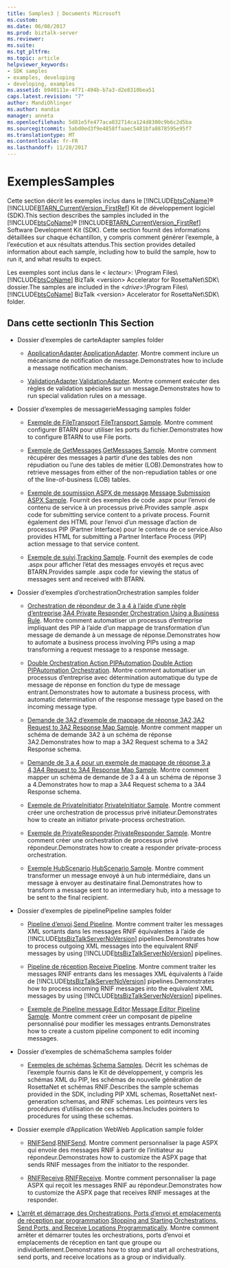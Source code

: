 ```yaml
---
title: Samples3 | Documents Microsoft
ms.custom: 
ms.date: 06/08/2017
ms.prod: biztalk-server
ms.reviewer: 
ms.suite: 
ms.tgt_pltfrm: 
ms.topic: article
helpviewer_keywords:
- SDK samples
- examples, developing
- developing, examples
ms.assetid: b940111e-4f71-494b-b7a3-d2e8310bea51
caps.latest.revision: "7"
author: MandiOhlinger
ms.author: mandia
manager: anneta
ms.openlocfilehash: 5d81e5fe477aca032714ca124d8300c9b6c2d5ba
ms.sourcegitcommit: 5abd0ed3f9e4858ffaaec5481bfa8878595e95f7
ms.translationtype: MT
ms.contentlocale: fr-FR
ms.lasthandoff: 11/28/2017
---
```

# <a name="samples"></a><span data-ttu-id="1e675-102">Exemples</span><span class="sxs-lookup"><span data-stu-id="1e675-102">Samples</span></span>
<span data-ttu-id="1e675-103">Cette section décrit les exemples inclus dans le [!INCLUDE[btsCoName](../../includes/btsconame-md.md)]® [!INCLUDE[BTARN_CurrentVersion_FirstRef](../../includes/btarn-currentversion-firstref-md.md)] Kit de développement logiciel (SDK).</span><span class="sxs-lookup"><span data-stu-id="1e675-103">This section describes the samples included in the [!INCLUDE[btsCoName](../../includes/btsconame-md.md)]® [!INCLUDE[BTARN_CurrentVersion_FirstRef](../../includes/btarn-currentversion-firstref-md.md)] Software Development Kit (SDK).</span></span> <span data-ttu-id="1e675-104">Cette section fournit des informations détaillées sur chaque échantillon, y compris comment générer l’exemple, à l’exécution et aux résultats attendus.</span><span class="sxs-lookup"><span data-stu-id="1e675-104">This section provides detailed information about each sample, including how to build the sample, how to run it, and what results to expect.</span></span>  
  
 <span data-ttu-id="1e675-105">Les exemples sont inclus dans le \< *lecteur*\>: \Program Files\\ [!INCLUDE[btsCoName](../../includes/btsconame-md.md)] BizTalk \<version\> Accelerator for RosettaNet\SDK\ dossier.</span><span class="sxs-lookup"><span data-stu-id="1e675-105">The samples are included in the \<*drive*\>:\Program Files\\[!INCLUDE[btsCoName](../../includes/btsconame-md.md)] BizTalk \<version\> Accelerator for RosettaNet\SDK\ folder.</span></span>  
  
## <a name="in-this-section"></a><span data-ttu-id="1e675-106">Dans cette section</span><span class="sxs-lookup"><span data-stu-id="1e675-106">In This Section</span></span>  
  
-   <span data-ttu-id="1e675-107">Dossier d’exemples de carte</span><span class="sxs-lookup"><span data-stu-id="1e675-107">Adapter samples folder</span></span>  
  
    -   <span data-ttu-id="1e675-108">[ApplicationAdapter](../../adapters-and-accelerators/accelerator-rosettanet/applicationadapter.md).</span><span class="sxs-lookup"><span data-stu-id="1e675-108">[ApplicationAdapter](../../adapters-and-accelerators/accelerator-rosettanet/applicationadapter.md).</span></span> <span data-ttu-id="1e675-109">Montre comment inclure un mécanisme de notification de message.</span><span class="sxs-lookup"><span data-stu-id="1e675-109">Demonstrates how to include a message notification mechanism.</span></span>  
  
    -   <span data-ttu-id="1e675-110">[ValidationAdapter](../../adapters-and-accelerators/accelerator-rosettanet/validationadapter.md).</span><span class="sxs-lookup"><span data-stu-id="1e675-110">[ValidationAdapter](../../adapters-and-accelerators/accelerator-rosettanet/validationadapter.md).</span></span> <span data-ttu-id="1e675-111">Montre comment exécuter des règles de validation spéciales sur un message.</span><span class="sxs-lookup"><span data-stu-id="1e675-111">Demonstrates how to run special validation rules on a message.</span></span>  
  
-   <span data-ttu-id="1e675-112">Dossier d’exemples de messagerie</span><span class="sxs-lookup"><span data-stu-id="1e675-112">Messaging samples folder</span></span>  
  
    -   <span data-ttu-id="1e675-113">[Exemple de FileTransport](../../adapters-and-accelerators/accelerator-rosettanet/filetransport-sample.md).</span><span class="sxs-lookup"><span data-stu-id="1e675-113">[FileTransport Sample](../../adapters-and-accelerators/accelerator-rosettanet/filetransport-sample.md).</span></span> <span data-ttu-id="1e675-114">Montre comment configurer BTARN pour utiliser les ports du fichier.</span><span class="sxs-lookup"><span data-stu-id="1e675-114">Demonstrates how to configure BTARN to use File ports.</span></span>  
  
    -   <span data-ttu-id="1e675-115">[Exemple de GetMessages](../../adapters-and-accelerators/accelerator-rosettanet/getmessages-sample.md).</span><span class="sxs-lookup"><span data-stu-id="1e675-115">[GetMessages Sample](../../adapters-and-accelerators/accelerator-rosettanet/getmessages-sample.md).</span></span> <span data-ttu-id="1e675-116">Montre comment récupérer des messages à partir d’une des tables des non répudiation ou l’une des tables de métier (LOB).</span><span class="sxs-lookup"><span data-stu-id="1e675-116">Demonstrates how to retrieve messages from either of the non-repudiation tables or one of the line-of-business (LOB) tables.</span></span>  
  
    -   <span data-ttu-id="1e675-117">[Exemple de soumission ASPX de message](../../adapters-and-accelerators/accelerator-rosettanet/message-submission-aspx-sample.md).</span><span class="sxs-lookup"><span data-stu-id="1e675-117">[Message Submission ASPX Sample](../../adapters-and-accelerators/accelerator-rosettanet/message-submission-aspx-sample.md).</span></span> <span data-ttu-id="1e675-118">Fournit des exemples de code .aspx pour l’envoi de contenu de service à un processus privé.</span><span class="sxs-lookup"><span data-stu-id="1e675-118">Provides sample .aspx code for submitting service content to a private process.</span></span> <span data-ttu-id="1e675-119">Fournit également des HTML pour l’envoi d’un message d’action de processus PIP (Partner Interface) pour le contenu de ce service.</span><span class="sxs-lookup"><span data-stu-id="1e675-119">Also provides HTML for submitting a Partner Interface Process (PIP) action message to that service content.</span></span>  
  
    -   <span data-ttu-id="1e675-120">[Exemple de suivi](../../adapters-and-accelerators/accelerator-rosettanet/tracking-sample.md).</span><span class="sxs-lookup"><span data-stu-id="1e675-120">[Tracking Sample](../../adapters-and-accelerators/accelerator-rosettanet/tracking-sample.md).</span></span> <span data-ttu-id="1e675-121">Fournit des exemples de code .aspx pour afficher l’état des messages envoyés et reçus avec BTARN.</span><span class="sxs-lookup"><span data-stu-id="1e675-121">Provides sample .aspx code for viewing the status of messages sent and received with BTARN.</span></span>  
  
-   <span data-ttu-id="1e675-122">Dossier d’exemples d’orchestration</span><span class="sxs-lookup"><span data-stu-id="1e675-122">Orchestration samples folder</span></span>  
  
    -   <span data-ttu-id="1e675-123">[Orchestration de répondeur de 3 a 4 à l’aide d’une règle d’entreprise](../../adapters-and-accelerators/accelerator-rosettanet/3a4-private-responder-orchestration-using-a-business-rule.md).</span><span class="sxs-lookup"><span data-stu-id="1e675-123">[3A4 Private Responder Orchestration Using a Business Rule](../../adapters-and-accelerators/accelerator-rosettanet/3a4-private-responder-orchestration-using-a-business-rule.md).</span></span> <span data-ttu-id="1e675-124">Montre comment automatiser un processus d’entreprise impliquant des PIP à l’aide d’un mappage de transformation d’un message de demande à un message de réponse.</span><span class="sxs-lookup"><span data-stu-id="1e675-124">Demonstrates how to automate a business process involving PIPs using a map transforming a request message to a response message.</span></span>  
  
    -   <span data-ttu-id="1e675-125">[Double Orchestration Action PIPAutomation](../../adapters-and-accelerators/accelerator-rosettanet/double-action-pipautomation-orchestration.md).</span><span class="sxs-lookup"><span data-stu-id="1e675-125">[Double Action PIPAutomation Orchestration](../../adapters-and-accelerators/accelerator-rosettanet/double-action-pipautomation-orchestration.md).</span></span> <span data-ttu-id="1e675-126">Montre comment automatiser un processus d’entreprise avec détermination automatique du type de message de réponse en fonction du type de message entrant.</span><span class="sxs-lookup"><span data-stu-id="1e675-126">Demonstrates how to automate a business process, with automatic determination of the response message type based on the incoming message type.</span></span>  
  
    -   <span data-ttu-id="1e675-127">[Demande de 3A2 d’exemple de mappage de réponse 3A2](../../adapters-and-accelerators/accelerator-rosettanet/3a2-request-to-3a2-response-map-sample.md).</span><span class="sxs-lookup"><span data-stu-id="1e675-127">[3A2 Request to 3A2 Response Map Sample](../../adapters-and-accelerators/accelerator-rosettanet/3a2-request-to-3a2-response-map-sample.md).</span></span> <span data-ttu-id="1e675-128">Montre comment mapper un schéma de demande 3A2 à un schéma de réponse 3A2.</span><span class="sxs-lookup"><span data-stu-id="1e675-128">Demonstrates how to map a 3A2 Request schema to a 3A2 Response schema.</span></span>  
  
    -   <span data-ttu-id="1e675-129">[Demande de 3 a 4 pour un exemple de mappage de réponse 3 a 4](../../adapters-and-accelerators/accelerator-rosettanet/3a4-request-to-3a4-response-map-sample.md).</span><span class="sxs-lookup"><span data-stu-id="1e675-129">[3A4 Request to 3A4 Response Map Sample](../../adapters-and-accelerators/accelerator-rosettanet/3a4-request-to-3a4-response-map-sample.md).</span></span> <span data-ttu-id="1e675-130">Montre comment mapper un schéma de demande de 3 a 4 à un schéma de réponse 3 a 4.</span><span class="sxs-lookup"><span data-stu-id="1e675-130">Demonstrates how to map a 3A4 Request schema to a 3A4 Response schema.</span></span>  
  
    -   <span data-ttu-id="1e675-131">[Exemple de PrivateInitiator](../../adapters-and-accelerators/accelerator-rosettanet/privateinitiator-sample.md).</span><span class="sxs-lookup"><span data-stu-id="1e675-131">[PrivateInitiator Sample](../../adapters-and-accelerators/accelerator-rosettanet/privateinitiator-sample.md).</span></span> <span data-ttu-id="1e675-132">Montre comment créer une orchestration de processus privé initiateur.</span><span class="sxs-lookup"><span data-stu-id="1e675-132">Demonstrates how to create an initiator private-process orchestration.</span></span>  
  
    -   <span data-ttu-id="1e675-133">[Exemple de PrivateResponder](../../adapters-and-accelerators/accelerator-rosettanet/privateresponder-sample.md).</span><span class="sxs-lookup"><span data-stu-id="1e675-133">[PrivateResponder Sample](../../adapters-and-accelerators/accelerator-rosettanet/privateresponder-sample.md).</span></span> <span data-ttu-id="1e675-134">Montre comment créer une orchestration de processus privé répondeur.</span><span class="sxs-lookup"><span data-stu-id="1e675-134">Demonstrates how to create a responder private-process orchestration.</span></span>  
  
    -   <span data-ttu-id="1e675-135">[Exemple HubScenario](../../adapters-and-accelerators/accelerator-rosettanet/hubscenario-sample.md).</span><span class="sxs-lookup"><span data-stu-id="1e675-135">[HubScenario Sample](../../adapters-and-accelerators/accelerator-rosettanet/hubscenario-sample.md).</span></span> <span data-ttu-id="1e675-136">Montre comment transformer un message envoyé à un hub intermédiaire, dans un message à envoyer au destinataire final.</span><span class="sxs-lookup"><span data-stu-id="1e675-136">Demonstrates how to transform a message sent to an intermediary hub, into a message to be sent to the final recipient.</span></span>  
  
-   <span data-ttu-id="1e675-137">Dossier d’exemples de pipeline</span><span class="sxs-lookup"><span data-stu-id="1e675-137">Pipeline samples folder</span></span>  
  
    -   <span data-ttu-id="1e675-138">[Pipeline d’envoi](../../adapters-and-accelerators/accelerator-rosettanet/send-pipeline.md).</span><span class="sxs-lookup"><span data-stu-id="1e675-138">[Send Pipeline](../../adapters-and-accelerators/accelerator-rosettanet/send-pipeline.md).</span></span> <span data-ttu-id="1e675-139">Montre comment traiter les messages XML sortants dans les messages RNIF équivalentes à l’aide de [!INCLUDE[btsBizTalkServerNoVersion](../../includes/btsbiztalkservernoversion-md.md)] pipelines.</span><span class="sxs-lookup"><span data-stu-id="1e675-139">Demonstrates how to process outgoing XML messages into the equivalent RNIF messages by using [!INCLUDE[btsBizTalkServerNoVersion](../../includes/btsbiztalkservernoversion-md.md)] pipelines.</span></span>  
  
    -   <span data-ttu-id="1e675-140">[Pipeline de réception](../../adapters-and-accelerators/accelerator-rosettanet/receive-pipeline.md).</span><span class="sxs-lookup"><span data-stu-id="1e675-140">[Receive Pipeline](../../adapters-and-accelerators/accelerator-rosettanet/receive-pipeline.md).</span></span> <span data-ttu-id="1e675-141">Montre comment traiter les messages RNIF entrants dans les messages XML équivalents à l’aide de [!INCLUDE[btsBizTalkServerNoVersion](../../includes/btsbiztalkservernoversion-md.md)] pipelines.</span><span class="sxs-lookup"><span data-stu-id="1e675-141">Demonstrates how to process incoming RNIF messages into the equivalent XML messages by using [!INCLUDE[btsBizTalkServerNoVersion](../../includes/btsbiztalkservernoversion-md.md)] pipelines.</span></span>  
  
    -   <span data-ttu-id="1e675-142">[Exemple de Pipeline message Editor](../../adapters-and-accelerators/accelerator-rosettanet/message-editor-pipeline-sample.md).</span><span class="sxs-lookup"><span data-stu-id="1e675-142">[Message Editor Pipeline Sample](../../adapters-and-accelerators/accelerator-rosettanet/message-editor-pipeline-sample.md).</span></span> <span data-ttu-id="1e675-143">Montre comment créer un composant de pipeline personnalisé pour modifier les messages entrants.</span><span class="sxs-lookup"><span data-stu-id="1e675-143">Demonstrates how to create a custom pipeline component to edit incoming messages.</span></span>  
  
-   <span data-ttu-id="1e675-144">Dossier d’exemples de schéma</span><span class="sxs-lookup"><span data-stu-id="1e675-144">Schema samples folder</span></span>  
  
    -   <span data-ttu-id="1e675-145">[Exemples de schémas](../../adapters-and-accelerators/accelerator-rosettanet/schema-samples.md).</span><span class="sxs-lookup"><span data-stu-id="1e675-145">[Schema Samples](../../adapters-and-accelerators/accelerator-rosettanet/schema-samples.md).</span></span> <span data-ttu-id="1e675-146">Décrit les schémas de l’exemple fournis dans le Kit de développement, y compris les schémas XML du PIP, les schémas de nouvelle génération de RosettaNet et schémas RNIF.</span><span class="sxs-lookup"><span data-stu-id="1e675-146">Describes the sample schemas provided in the SDK, including PIP XML schemas, RosettaNet next-generation schemas, and RNIF schemas.</span></span> <span data-ttu-id="1e675-147">Les pointeurs vers les procédures d’utilisation de ces schémas.</span><span class="sxs-lookup"><span data-stu-id="1e675-147">Includes pointers to procedures for using these schemas.</span></span>  
  
-   <span data-ttu-id="1e675-148">Dossier exemple d’Application Web</span><span class="sxs-lookup"><span data-stu-id="1e675-148">Web Application sample folder</span></span>  
  
    -   <span data-ttu-id="1e675-149">[RNIFSend](../../adapters-and-accelerators/accelerator-rosettanet/rnifsend.md).</span><span class="sxs-lookup"><span data-stu-id="1e675-149">[RNIFSend](../../adapters-and-accelerators/accelerator-rosettanet/rnifsend.md).</span></span> <span data-ttu-id="1e675-150">Montre comment personnaliser la page ASPX qui envoie des messages RNIF à partir de l’initiateur au répondeur.</span><span class="sxs-lookup"><span data-stu-id="1e675-150">Demonstrates how to customize the ASPX page that sends RNIF messages from the initiator to the responder.</span></span>  
  
    -   <span data-ttu-id="1e675-151">[RNIFReceive](../../adapters-and-accelerators/accelerator-rosettanet/rnifreceive.md).</span><span class="sxs-lookup"><span data-stu-id="1e675-151">[RNIFReceive](../../adapters-and-accelerators/accelerator-rosettanet/rnifreceive.md).</span></span> <span data-ttu-id="1e675-152">Montre comment personnaliser la page ASPX qui reçoit les messages RNIF au répondeur.</span><span class="sxs-lookup"><span data-stu-id="1e675-152">Demonstrates how to customize the ASPX page that receives RNIF messages at the responder.</span></span>  
  
-   <span data-ttu-id="1e675-153">[L’arrêt et démarrage des Orchestrations, Ports d’envoi et emplacements de réception par programmation](../../adapters-and-accelerators/accelerator-rosettanet/code-to-stop-and-start-orchestrations-send-ports-and-receive-locations.md).</span><span class="sxs-lookup"><span data-stu-id="1e675-153">[Stopping and Starting Orchestrations, Send Ports, and Receive Locations Programmatically](../../adapters-and-accelerators/accelerator-rosettanet/code-to-stop-and-start-orchestrations-send-ports-and-receive-locations.md).</span></span> <span data-ttu-id="1e675-154">Montre comment arrêter et démarrer toutes les orchestrations, ports d’envoi et emplacements de réception en tant que groupe ou individuellement.</span><span class="sxs-lookup"><span data-stu-id="1e675-154">Demonstrates how to stop and start all orchestrations, send ports, and receive locations as a group or individually.</span></span>